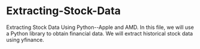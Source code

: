 # Extracting-Stock-Data
Extracting Stock Data Using Python--Apple and AMD.
In this file, we will use a Python library to obtain financial data. We will extract historical stock data using yfinance. 

